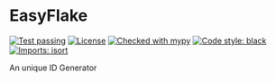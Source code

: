 # EasyFlake

[![Test passing](https://github.com/tsuperis/easyflake/actions/workflows/tests.yml/badge.svg)](https://github.com/tsuperis/easyflake/actions/workflows/tests.yml)
[![License](https://img.shields.io/github/license/tsuperis/easyflake)](LICENSE)
[![Checked with mypy](https://www.mypy-lang.org/static/mypy_badge.svg)](https://mypy-lang.org/)
[![Code style: black](https://img.shields.io/badge/code%20style-black-000000.svg)](https://github.com/psf/black)
[![Imports: isort](https://img.shields.io/badge/%20imports-isort-%231674b1?style=flat&labelColor=ef8336)](https://pycqa.github.io/isort/)

An unique ID Generator

